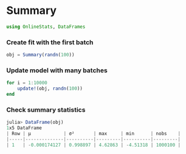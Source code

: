 
# Summary


````julia
using OnlineStats, DataFrames
````





### Create fit with the first batch
````julia
obj = Summary(randn(100))
````





### Update model with many batches
````julia
for i = 1:10000
    update!(obj, randn(100))
end
````





### Check summary statistics

````julia
julia> DataFrame(obj)
1x5 DataFrame
| Row | μ            | σ²       | max     | min      | nobs    |
|-----|--------------|----------|---------|----------|---------|
| 1   | -0.000174127 | 0.998897 | 4.62863 | -4.51318 | 1000100 |

````


